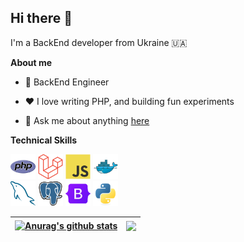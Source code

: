 ## Hi there 👋



I'm a BackEnd developer from Ukraine 🇺🇦

**About me**

- 💼 BackEnd Engineer

- ❤️ I love writing PHP, and building fun experiments

- 💬 Ask me about anything [here](https://github.com/ka4ivan/ka4ivan/issues)

**Technical Skills**

<code><img height="40" alt="php" src="https://github.com/devicons/devicon/blob/master/icons/php/php-original.svg"></code>
<code><img height="40" alt="laravel" src="https://github.com/devicons/devicon/blob/master/icons/laravel/laravel-original.svg"></code>
<code><img height="40" alt="javascript" src="https://github.com/devicons/devicon/blob/master/icons/javascript/javascript-original.svg"></code>
<code><img height="40" alt="docker" src="https://github.com/devicons/devicon/blob/master/icons/docker/docker-original.svg"></code>    
<code><img height="40" alt="mysql" src="https://github.com/devicons/devicon/blob/master/icons/mysql/mysql-original.svg"></code>
<code><img height="40" alt="postgresql" src="https://github.com/devicons/devicon/blob/master/icons/postgresql/postgresql-original.svg"></code>
<code><img height="40" alt="bootstrap" src="https://github.com/devicons/devicon/blob/master/icons/bootstrap/bootstrap-original.svg"></code>
<code><img height="40" alt="python" src="https://github.com/devicons/devicon/blob/master/icons/python/python-original.svg"></code>

| <a href="https://github.com/ka4ivan/github-readme-stats"><img align="center" src="https://github-readme-stats.vercel.app/api?username=ka4ivan&show_icons=true&include_all_commits=true&theme=github_dark&hide_border=true" alt="Anurag's github stats" /></a> | <a href="https://github.com/anuraghazra/github-readme-stats"><img align="center" src="https://github-readme-stats.vercel.app/api/top-langs/?username=ka4ivan&layout=compact&theme=github_dark&hide_border=true&langs_count=10" /></a> |
| ------------- | ------------- |
